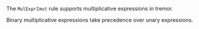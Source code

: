 The `MulExprImut` rule supports multiplicative expressions in tremor.

Binary multiplicative expressions take precedence over unary expressions.

